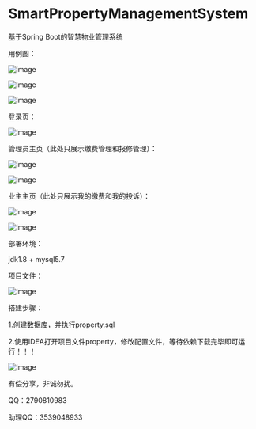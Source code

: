 # SmartPropertyManagementSystem

基于Spring Boot的智慧物业管理系统

用例图：

![image](https://github.com/Mingdaj/SmartPropertyManagementSystem/assets/130920375/ff589710-b7ce-4d49-a72b-6f769d1a8435)

![image](https://github.com/Mingdaj/SmartPropertyManagementSystem/assets/130920375/492efab6-ec0f-4749-b791-48dba31d3d11)

![image](https://github.com/Mingdaj/SmartPropertyManagementSystem/assets/130920375/869977aa-1c02-4d0c-8c3d-5c36bd1257da)

登录页：

![image](https://github.com/Mingdaj/SmartPropertyManagementSystem/assets/130920375/d5aa48c4-c28b-432a-9478-e73a915a0491)

管理员主页（此处只展示缴费管理和报修管理）：

![image](https://github.com/Mingdaj/SmartPropertyManagementSystem/assets/130920375/00bd3142-7873-4e5f-9683-b91bc73747e3)

![image](https://github.com/Mingdaj/SmartPropertyManagementSystem/assets/130920375/b4f4a19a-5e71-4cf1-a0f4-0d48cd34678f)

业主主页（此处只展示我的缴费和我的投诉）：

![image](https://github.com/Mingdaj/SmartPropertyManagementSystem/assets/130920375/df74f338-bfa5-48be-9623-2c8212447170)

![image](https://github.com/Mingdaj/SmartPropertyManagementSystem/assets/130920375/4489f2a8-413a-4450-b272-54215b3495e4)

部署环境：

jdk1.8 + mysql5.7

项目文件：

![image](https://github.com/Mingdaj/SmartPropertyManagementSystem/assets/130920375/9f575345-1a36-4def-b344-1fabeaa1106c)


搭建步骤：

1.创建数据库，并执行property.sql

2.使用IDEA打开项目文件property，修改配置文件，等待依赖下载完毕即可运行！！！

![image](https://github.com/Mingdaj/SmartPropertyManagementSystem/assets/130920375/202ecd83-8147-447f-9cf5-610a4824b6c6)


有偿分享，非诚勿扰。

QQ：2790810983

助理QQ：3539048933
